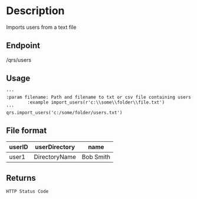 # Description
Imports users from a text file

## Endpoint
/qrs/users

## Usage

```
'''
:param filename: Path and filename to txt or csv file containing users
        :example import_users(r'c:\\some\\folder\\file.txt')
'''
qrs.import_users('c:/some/folder/users.txt')
```

## File format

userID | userDirectory | name
-------| ------------- | -----
user1  | DirectoryName | Bob Smith


## Returns
```
HTTP Status Code
```
